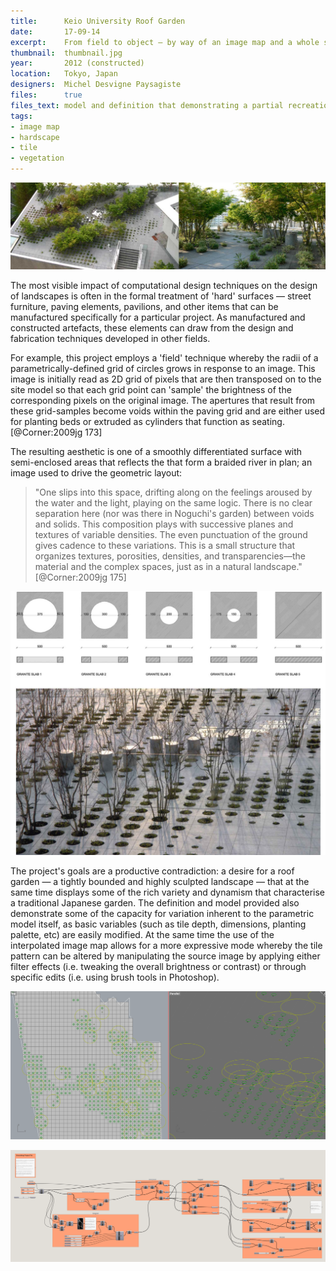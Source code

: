 ```yaml
---
title:      Keio University Roof Garden
date:       17-09-14
excerpt:    From field to object — by way of an image map and a whole set of tiles.
thumbnail:  thumbnail.jpg
year:       2012 (constructed)
location:   Tokyo, Japan
designers:  Michel Desvigne Paysagiste
files:      true
files_text: model and definition that demonstrating a partial recreation of this project
tags:
- image map
- hardscape
- tile
- vegetation
---
```


![*Image via MBP website's project page (http://micheldesvignepaysagiste.com/en/keio-university-慶應義塾)*](/assets/projects/keio-university-roof-garden/1.jpg)

The most visible impact of computational design techniques on the design of landscapes is often in the formal treatment of 'hard' surfaces — street furniture, paving elements, pavilions, and other items that can be manufactured specifically for a particular project. As manufactured and constructed artefacts, these elements can draw from the design and fabrication techniques developed in other fields.

For example, this project employs a 'field' technique whereby the radii of a  parametrically-defined grid of circles grows in response to an image. This image is initially read as 2D grid of pixels that are then transposed on to the site model so that each grid point can 'sample' the brightness of the corresponding pixels on the original image. The apertures that result from these grid-samples become voids within the paving grid and are either used for planting beds or extruded as cylinders that function as seating.[@Corner:2009jg 173]

The resulting aesthetic is one of a smoothly differentiated surface with semi-enclosed areas that reflects the that form a braided river in plan; an image used to drive the geometric layout:

> "One slips into this space, drifting along on the feelings aroused by the water and the light, playing on the same logic. There is no clear separation here (nor was there in Noguchi's garden) between voids and solids. This composition plays with successive planes and textures of variable densities. The even punctuation of the ground gives cadence to these variations. This is a small structure that organizes textures, porosities, densities, and transparencies—the material and the complex spaces, just as in a natural landscape." [@Corner:2009jg 175]

![The different types of granite slab in terms of their dimensions and appearance in the resulting design. *Image via 'Intermediate Natures, The Landscapes of Michel Desvigne' (2009) p172*](/assets/projects/keio-university-roof-garden/2.jpg)

The project's goals are a productive contradiction: a desire for a roof garden — a tightly bounded and highly sculpted landscape — that at the same time displays some of the rich variety and dynamism that characterise a traditional Japanese garden. The definition and model provided also demonstrate some of the capacity for variation inherent to the parametric model itself, as basic variables (such as tile depth,  dimensions, planting palette, etc) are easily modified. At the same time the use of the interpolated image map allows for a more expressive mode whereby the tile pattern can be altered by manipulating the source image by applying either filter effects (i.e. tweaking the overall brightness or contrast) or through specific edits (i.e. using brush tools in Photoshop).

![](/assets/projects/keio-university-roof-garden/model.png)

![Grasshopper definition recreating the basic pattern effect and planting distribution. *Philip Belesky, for groundhog.la*](/assets/projects/keio-university-roof-garden/definition.png)
